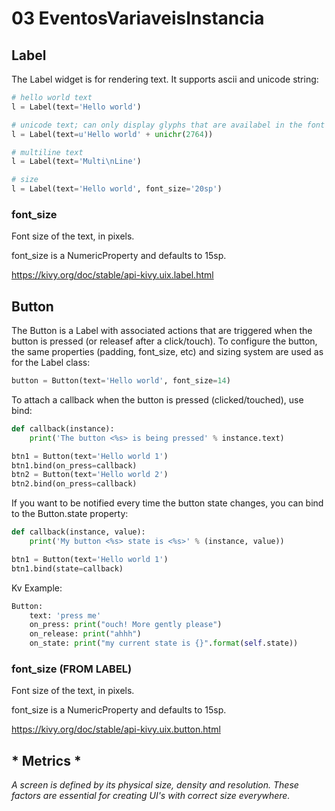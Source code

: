 # 03 EventosVariaveisInstancia

## Label

The Label widget is for rendering text. It supports ascii and unicode string:

```python
# hello world text
l = Label(text='Hello world')

# unicode text; can only display glyphs that are availabel in the font
l = Label(text=u'Hello world' + unichr(2764))

# multiline text
l = Label(text='Multi\nLine')

# size
l = Label(text='Hello world', font_size='20sp')
```

### font_size

Font size of the text, in pixels.

font_size is a NumericProperty and defaults to 15sp.

https://kivy.org/doc/stable/api-kivy.uix.label.html

## Button

The Button is a Label with associated actions that are triggered when the button is pressed (or releasef after a click/touch). To configure the button, the same properties (padding, font_size, etc) and sizing system are used as for the Label class:

```python
button = Button(text='Hello world', font_size=14)
```

To attach a callback when the button is pressed (clicked/touched), use bind:

```python
def callback(instance):
	print('The button <%s> is being pressed' % instance.text)

btn1 = Button(text='Hello world 1')
btn1.bind(on_press=callback)
btn2 = Button(text='Hello world 2')
btn2.bind(on_press=callback)
```

If you want to be notified every time the button state changes, you can bind to the Button.state property:

```python
def callback(instance, value):
	print('My button <%s> state is <%s>' % (instance, value))

btn1 = Button(text='Hello world 1')
btn1.bind(state=callback)
```

Kv Example:

```python
Button:
	text: 'press me'
	on_press: print("ouch! More gently please")
	on_release: print("ahhh")
	on_state: print("my current state is {}".format(self.state))
```

### font_size (FROM LABEL)

Font size of the text, in pixels.

font_size is a NumericProperty and defaults to 15sp.

https://kivy.org/doc/stable/api-kivy.uix.button.html

## * Metrics *

*A screen is defined by its physical size, density and resolution. These factors are essential for creating UI's with correct size everywhere.*
